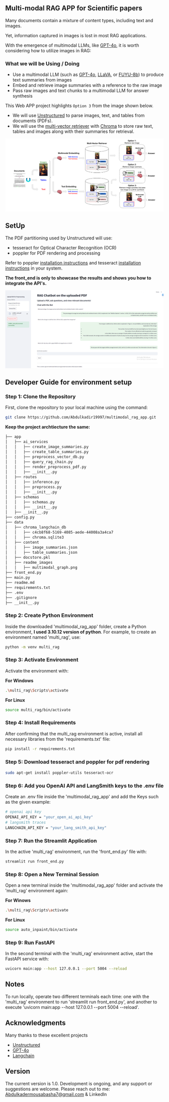 ## Multi-modal RAG APP for Scientific papers

Many documents contain a mixture of content types, including text and images.

Yet, information captured in images is lost in most RAG applications.

With the emergence of multimodal LLMs, like [GPT-4o](https://openai.com/research/gpt-4o-system-card), it is worth considering how to utilize images in RAG:


### What we will be Using / Doing

* Use a multimodal LLM (such as [GPT-4o](https://openai.com/research/gpt-4o-system-card), [LLaVA](https://llava.hliu.cc/), or [FUYU-8b](https://www.adept.ai/blog/fuyu-8b)) to produce text summaries from images
* Embed and retrieve image summaries with a reference to the raw image
* Pass raw images and text chunks to a multimodal LLM for answer synthesis   

This Web APP project highlights `Option 3` from the image shown below.

* We will use [Unstructured](https://unstructured.io/) to parse images, text, and tables from documents (PDFs).
* We will use the [multi-vector retriever](https://python.langchain.com/docs/modules/data_connection/retrievers/multi_vector) with [Chroma](https://www.trychroma.com/) to store raw text, tables and images along with their summaries for retrieval.

![multimodal graph](data/readme_images/multimodal_graph.png)


## SetUp
The PDF partitioning used by Unstructured will use:

- tesseract for Optical Character Recognition (OCR)
- poppler for PDF rendering and processing

Refer to poppler [installation instructions](https://pdf2image.readthedocs.io/en/latest/installation.html) and tesseract [installation instructions](https://tesseract-ocr.github.io/tessdoc/Installation.html) in your system.



**The front_end is only to showcase the results and shows you how to integrate the API's.**

![app_demo](data/readme_images/app_demo.png)

## Developer Guide for environment setup

### Step 1: Clone the Repository

First, clone the repository to your local machine using the command:

```bash
git clone https://github.com/Abdulkadir19997/multimodal_rag_app.git
```

**Keep the project archtiecture the same:**
```
├── app
│   ├── ai_services
│   │   ├── create_image_summaries.py
│   │   ├── create_table_summaries.py
│   │   ├── preprocess_vector_db.py
│   │   ├── query_rag_chain.py
│   │   ├── render_preprocess_pdf.py
│   │   ├── __init__.py
│   ├── routes
│   │   ├── inference.py
│   │   ├── preprocess.py
│   │   ├── __init__.py
│   ├── schemas
│   │   ├── schemas.py
│   │   ├── __init__.py
│   ├── __init__.py
├── config.py
├── data
│   ├── chroma_langchain_db
│   │   ├── c4cb8f68-5169-4085-aede-44008a3a4ca7
│   │   ├── chroma.sqlite3
│   ├── content
│   │   ├── image_summaries.json
│   │   ├── table_summaries.json
│   ├── docstore.pkl
│   ├── readme_images
│   │   ├── multimodal_graph.png
├── front_end.py
├── main.py
├── readme.md
├── requirements.txt
├── .env
├── .gitignore
├── __init__.py
```

### Step 2: Create Python Environment

Inside the downloaded 'multimodal_rag_app' folder, create a Python environment, **I used 3.10.12 version of python**. For example, to create an environment named 'multi_rag', use:

```bash
python -m venv multi_rag
```

### Step 3: Activate Environment

Activate the environment with:

**For Windows**
```bash
.\multi_rag\Scripts\activate
```

**For Linux**
```bash
source multi_rag/bin/activate
```

### Step 4: Install Requirements

After confirming that the multi_rag environment is active, install all necessary libraries from the 'requirements.txt' file:

```bash
pip install -r requirements.txt
```

### Step 5: Download tesseract and poppler for pdf rendering

```bash
sudo apt-get install poppler-utils tesseract-ocr
```


### Step 6: Add you OpenAI API and LangSmith keys to the .env file

Create an .env file inside the 'multimodal_rag_app' and add the Keys such as the given example:
```bash
# openai api key
OPENAI_API_KEY = "your_open_ai_api_key"
# langsmith traces
LANGCHAIN_API_KEY = "your_lang_smith_api_key"
```


### Step 7: Run the Streamlit Application

In the active 'multi_rag' environment, run the 'front_end.py' file with:

```bash
streamlit run front_end.py
```

### Step 8: Open a New Terminal Session

Open a new terminal inside the 'multimodal_rag_app' folder and activate the 'multi_rag' environment again:

**For Winows**
```bash
.\multi_rag\Scripts\activate
```

**For Linux**
```bash
source auto_inpaint/bin/activate
```

### Step 9: Run FastAPI

In the second terminal with the 'multi_rag' environment active, start the FastAPI service with:

```bash
uvicorn main:app --host 127.0.0.1 --port 5004 --reload
```


## Notes
To run locally, operate two different terminals each time: one with the 'multi_rag' environment to run 'streamlit run front_end.py', and another to execute 'uvicorn main:app --host 127.0.0.1 --port 5004 --reload'.

## Acknowledgments
Many thanks to these excellent projects
* [Unstructured](https://unstructured.io/)
* [GPT-4o](https://openai.com/research/gpt-4o-system-card)
* [Langchain](https://python.langchain.com/docs/introduction/)

## Version
The current version is 1.0. Development is ongoing, and any support or suggestions are welcome. Please reach out to me:
Abdulkadermousabasha7@gmail.com & LinkedIn